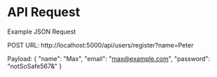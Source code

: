 # API Request

Example JSON Request

POST URL: 
http://localhost:5000/api/users/register?name=Peter

Payload:
{
  "name": "Max",
  "email": "max@example.com",
  "password": "notSoSafe567&"
}